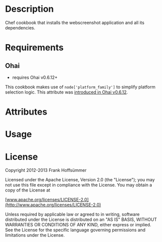 # Description

Chef cookbook that installs the webscreenshot application and all its dependencies.

# Requirements

## Ohai

* requires Ohai v0.6.12+

This cookbook makes use of `node['platform_family']` to simplify platform selection logic. This attribute was [introduced in Ohai v0.6.12](http://www.opscode.com/blog/2012/03/22/ohai-0-6-12-released/).

# Attributes

# Usage

# License

Copyright 2012-2013 Frank Hoffsümmer

Licensed under the Apache License, Version 2.0 (the "License");
you may not use this file except in compliance with the License.
You may obtain a copy of the License at

 [www.apache.org/licenses/LICENSE-2.0](http://www.apache.org/licenses/LICENSE-2.0)

Unless required by applicable law or agreed to in writing, software
distributed under the License is distributed on an "AS IS" BASIS,
WITHOUT WARRANTIES OR CONDITIONS OF ANY KIND, either express or implied.
See the License for the specific language governing permissions and
limitations under the License.

